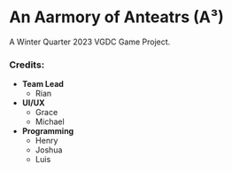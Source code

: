 # An Aarmory of Anteatrs (A³)

A Winter Quarter 2023 VGDC Game Project.

### Credits:
  - **Team Lead**
    - Rian
  - **UI/UX**
    - Grace
    - Michael
  - **Programming**
    - Henry
    - Joshua
    - Luis
